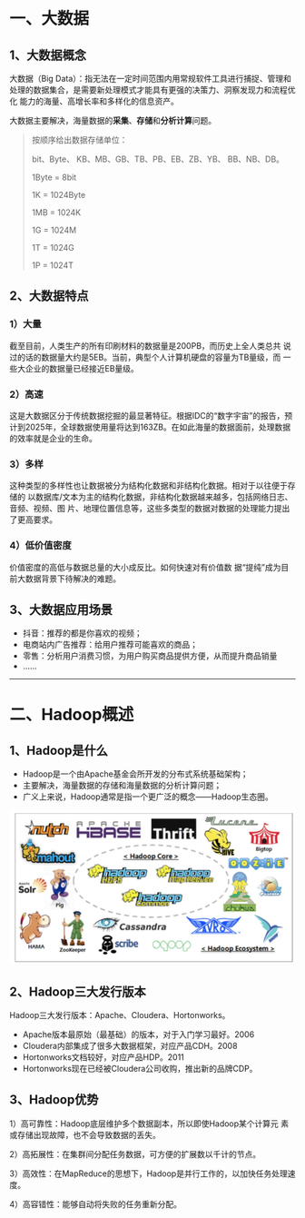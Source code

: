 # 一、大数据

## 1、大数据概念

大数据（Big Data）：指无法在一定时间范围内用常规软件工具进行捕捉、管理和 处理的数据集合，是需要新处理模式才能具有更强的决策力、洞察发现力和流程优化 能力的海量、高增长率和多样化的信息资产。

大数据主要解决，海量数据的**采集**、**存储**和**分析计算**问题。

> 按顺序给出数据存储单位：
>
> bit、Byte、 KB、MB、GB、TB、PB、EB、ZB、YB、 BB、NB、DB。 
>
> 1Byte = 8bit 
>
> 1K = 1024Byte 
>
> 1MB = 1024K 
>
> 1G = 1024M 
>
> 1T = 1024G 
>
> 1P = 1024T

## 2、大数据特点

### 1）大量

截至目前，人类生产的所有印刷材料的数据量是200PB，而历史上全人类总共 说过的话的数据量大约是5EB。当前，典型个人计算机硬盘的容量为TB量级，而 一些大企业的数据量已经接近EB量级。

### 2）高速

这是大数据区分于传统数据挖掘的最显著特征。根据IDC的“数字宇宙”的报告，预计到2025年，全球数据使用量将达到163ZB。在如此海量的数据面前，处理数据的效率就是企业的生命。

### 3）多样

这种类型的多样性也让数据被分为结构化数据和非结构化数据。相对于以往便于存储的 以数据库/文本为主的结构化数据，非结构化数据越来越多，包括网络日志、音频、视频、图 片、地理位置信息等，这些多类型的数据对数据的处理能力提出了更高要求。

### 4）低价值密度

价值密度的高低与数据总量的大小成反比。如何快速对有价值数 据“提纯”成为目前大数据背景下待解决的难题。

## 3、大数据应用场景

- 抖音：推荐的都是你喜欢的视频；
- 电商站内广告推荐：给用户推荐可能喜欢的商品；
- 零售：分析用户消费习惯，为用户购买商品提供方便，从而提升商品销量
- ……



---

# 二、Hadoop概述

## 1、Hadoop是什么

- Hadoop是一个由Apache基金会所开发的分布式系统基础架构；
- 主要解决，海量数据的存储和海量数据的分析计算问题；
- 广义上来说，Hadoop通常是指一个更广泛的概念——Hadoop生态圈。

![20220620223013](imgs/20220620223013.png)

## 2、Hadoop三大发行版本

Hadoop三大发行版本：Apache、Cloudera、Hortonworks。

- Apache版本最原始（最基础）的版本，对于入门学习最好。2006
- Cloudera内部集成了很多大数据框架，对应产品CDH。2008
- Hortonworks文档较好，对应产品HDP。2011
- Hortonworks现在已经被Cloudera公司收购，推出新的品牌CDP。

## 3、Hadoop优势

1）高可靠性：Hadoop底层维护多个数据副本，所以即使Hadoop某个计算元 素或存储出现故障，也不会导致数据的丢失。

2）高拓展性：在集群间分配任务数据，可方便的扩展数以千计的节点。

3）高效性：在MapReduce的思想下，Hadoop是并行工作的，以加快任务处理速度。

4）高容错性：能够自动将失败的任务重新分配。

